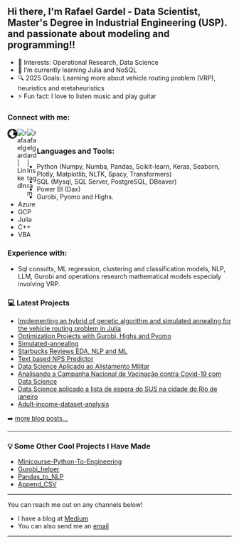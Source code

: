 ## Hi there, I'm Rafael Gardel - Data Scientist, Master's Degree in Industrial Engineering (USP). and passionate about modeling and programming!!

- 📝 Interests: Operational Research, Data Science
- 🌱 I’m currently learning Julia and NoSQL
- 🔍 2025 Goals: Learning more about vehicle routing problem (VRP), heuristics and metaheuristics
- ⚡ Fun fact: I love to listen music and play guitar


### Connect with me:

[<img align="left" alt="codeSTACKr.com" width="22px" src="https://raw.githubusercontent.com/iconic/open-iconic/master/svg/globe.svg" />][website]
[<img align="left" alt="rafaelgard | LinkedIn" width="22px" src="https://cdn.jsdelivr.net/npm/simple-icons@v3/icons/linkedin.svg" />][linkedin]
[<img align="left" alt="rafaelgard | Instagram" width="22px" src="https://cdn.jsdelivr.net/npm/simple-icons@v3/icons/instagram.svg" />][instagram]
<br />

### Languages and Tools:

- Python (Numpy, Numba, Pandas, Scikit-learn, Keras, Seaborn, Plotly, Matplotlib, NLTK, Spacy, Transformers)
- SQL (Mysql, SQL Server, PostgreSQL, DBeaver)
- Power BI (Dax)
- Gurobi, Pyomo and Highs.
- Azure
- GCP
- Julia
- C++
- VBA 

### Experience with:

- Sql consults, ML regression, clustering and classification models, NLP, LLM, Gurobi and operations research mathematical models especialy involving VRP.

### 💻 Latest Projects

<!-- BLOG-POST-LIST:START -->
- [Implementing an hybrid of genetic algorithm and simulated annealing for the vehicle routing problem in Julia](https://github.com/rafaelgard/Implementing-a-genetic-algorithm-for-the-vehicle-routing-problem-in-Julia)
- [Optimization Projects with Gurobi, Highs and Pyomo](https://github.com/rafaelgard/Projetos_de_Otimizacao_com_Gurobi_Highs_e_Pyomo)
- [Simulated-annealing](https://github.com/rafaelgard/Simulated-annealing)
- [Starbucks Reviews EDA, NLP and ML](https://github.com/rafaelgard/Starbucks_Reviews_EDA_NLP_ML)
- [Text based NPS Predictor](https://github.com/rafaelgard/text_based_nps_predictor)
- [Data Science Aplicado ao Alistamento Militar](https://rafael-gardel.medium.com/data-science-aplicado-ao-alistamento-militar-411b727bbbb3)
- [Analisando a Campanha Nacional de Vacinação contra Covid-19 com Data Science](https://rafael-gardel.medium.com/analisando-a-campanha-nacional-de-vacina%C3%A7%C3%A3o-contra-covid-19-com-data-science-621d6dc06f7c)
- [Data Science aplicado a lista de espera do SUS na cidade do Rio de janeiro](https://rafael-gardel.medium.com/data-science-aplicado-a-lista-de-espera-do-sus-na-cidade-do-rio-de-janeiro-2203ade764ac)
- [Adult-income-dataset-analysis](https://github.com/rafaelgard/Adult-income-dataset-analysis)
<!-- BLOG-POST-LIST:END -->

➡️ [more blog posts...](https://rafael-gardel.medium.com)

---

### 💡 Some Other Cool Projects I Have Made

<!-- BLOG-POST-LIST:START -->
- [Minicourse-Python-To-Engineering](https://github.com/rafaelgard/Minicurso-Python-Para-Engenharia)
- [Gurobi_helper](https://github.com/rafaelgard/Gurobi_helper)
- [Pandas_to_NLP](https://github.com/rafaelgard/Pandas_to_NLP)
- [Append_CSV](https://github.com/rafaelgard/Junta_CSV)
<!-- BLOG-POST-LIST:END -->

---
You can reach me out on any channels below!

- I have a blog at [Medium](https://https://rafael-gardel.medium.com/)
- You can also send me an [email](mailto:rafaelgardel@usp.br)
---

[linkedin]: https://www.linkedin.com/in/rafael-gardel-b1976999/
[website]: https://rafael-gardel.medium.com/
[instagram]: https://www.instagram.com/rafaelgard/

